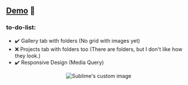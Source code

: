 ## [Demo](https://talmkg.github.io/solo-project-portfolio/) 🦝
### to-do-list:
<ul>
  <li>✔️ Gallery tab with folders (No grid with images yet)</li>
  <li>❌ Projects tab with folders too (There are folders, but I don't like how they look.)</li>
  <li>✔️ Responsive Design (Media Query)</li>
 </ul>

<p align="center">
  <img src="https://media2.giphy.com/media/4ilFRqgbzbx4c/giphy.gif?cid=ecf05e478v35kw6b5d21b3a1147vdjoeyyesaq8z12sxpxdy&rid=giphy.gif&ct=g" alt="Sublime's custom image"/>
</p>
